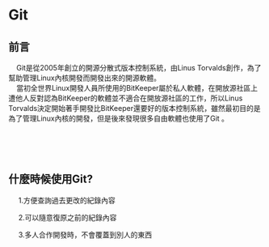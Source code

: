 # Git


## 前言

   &nbsp;&nbsp;&nbsp;&nbsp;Git是從2005年創立的開源分散式版本控制系統，由Linus Torvalds創作，為了幫助管理Linux內核開發而開發出來的開源軟體。<br/>
   &nbsp;&nbsp;&nbsp;&nbsp;當初全世界Linux開發人員所使用的BitKeeper屬於私人軟體，在開放源社區上遭他人反對認為BitKeeper的軟體並不適合在開放源社區的工作，所以Linus Torvalds決定開始著手開發比BitKeeper還要好的版本控制系統，雖然最初目的是為了管理Linux內核的開發，但是後來發現很多自由軟體也使用了Git 。

<br/><br/><br/>
## 什麼時候使用Git?

 &nbsp;&nbsp;&nbsp;&nbsp;&nbsp;1.方便查詢過去更改的紀錄內容

 &nbsp;&nbsp;&nbsp;&nbsp;&nbsp;2.可以隨意復原之前的紀錄內容

 &nbsp;&nbsp;&nbsp;&nbsp;&nbsp;3.多人合作開發時，不會覆蓋到別人的東西

<br/><br/><br/>
